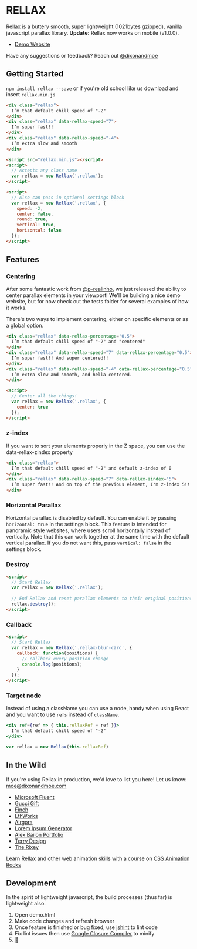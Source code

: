# RELLAX

Rellax is a buttery smooth, super lightweight (1021bytes gzipped), vanilla javascript parallax library. **Update:** Rellax now works on mobile (v1.0.0). 

* [Demo Website](https://dixonandmoe.com/rellax/)

Have any suggestions or feedback? Reach out [@dixonandmoe](https://twitter.com/dixonandmoe)

## Getting Started
`npm install rellax --save` or if you're old school like us download and insert `rellax.min.js`

```html
<div class="rellax">
  I’m that default chill speed of "-2"
</div>
<div class="rellax" data-rellax-speed="7">
  I’m super fast!!
</div>
<div class="rellax" data-rellax-speed="-4">
  I’m extra slow and smooth
</div>

<script src="rellax.min.js"></script>
<script>
  // Accepts any class name
  var rellax = new Rellax('.rellax');
</script>
```
```html
<script>
  // Also can pass in optional settings block
  var rellax = new Rellax('.rellax', {
    speed: -2,
    center: false,
    round: true,
    vertical: true,
    horizontal: false
  });
</script>
```
## Features

### Centering
After some fantastic work from [@p-realinho](https://github.com/p-realinho), we just released the ability to center parallax elements in your viewport! We'll be building a nice demo website, but for now check out the tests folder for several examples of how it works.

There's two ways to implement centering, either on specific elements or as a global option.
```html
<div class="rellax" data-rellax-percentage="0.5">
  I’m that default chill speed of "-2" and "centered"
</div>
<div class="rellax" data-rellax-speed="7" data-rellax-percentage="0.5">
  I’m super fast!! And super centered!!
</div>
<div class="rellax" data-rellax-speed="-4" data-rellax-percentage="0.5">
  I’m extra slow and smooth, and hella centered.
</div>
```
```html
<script>
  // Center all the things!
  var rellax = new Rellax('.rellax', {
    center: true
  });
</script>
```
### z-index
If you want to sort your elements properly in the Z space, you can use the data-rellax-zindex property
```html
<div class="rellax">
  I’m that default chill speed of "-2" and default z-index of 0
</div>
<div class="rellax" data-rellax-speed="7" data-rellax-zindex="5">
  I’m super fast!! And on top of the previous element, I'm z-index 5!!
</div>
```

### Horizontal Parallax
Horizontal parallax is disabled by default. You can enable it by passing `horizontal: true` in the settings block.
This feature is intended for panoramic style websites, where users scroll horizontally instead of vertically.
Note that this can work together at the same time with the default vertical parallax. If you do not want this, pass `vertical: false` in the settings block.

### Destroy
```html
<script>
  // Start Rellax
  var rellax = new Rellax('.rellax');
  
  // End Rellax and reset parallax elements to their original positions
  rellax.destroy();
</script>
```
### Callback
```html
<script>
  // Start Rellax
  var rellax = new Rellax('.rellax-blur-card', {
    callback: function(positions) {
      // callback every position change
      console.log(positions);
    }
  });
</script>
```

### Target node
Instead of using a className you can use a node, handy when using React and you want to use `refs` instead of `className`.
```jsx
<div ref={ref => { this.rellaxRef = ref }}>
  I’m that default chill speed of "-2"
</div>

var rellax = new Rellax(this.rellaxRef)
```

## In the Wild
If you're using Rellax in production, we'd love to list you here! Let us know: moe@dixonandmoe.com
- [Microsoft Fluent](https://fluent.microsoft.com/)
- [Gucci Gift](http://gift.gucci.com/)
- [Finch](https://finch.io/)
- [EthWorks](http://ethworks.io/)
- [Airgora](https://www.airgora.com/competition)
- [Lorem Ipsum Generator](https://loremipsumgenerator.com/)
- [Alex Bailon Portfolio](http://www.iambailon.com/)
- [Terry Design](http://terrydesign.co.uk/)
- [The Rixey](http://www.livetherixey.com/)

Learn Rellax and other web animation skills with a course on [CSS Animation Rocks](http://courses.cssanimation.rocks/p/level-up)

## Development
In the spirit of lightweight javascript, the build processes (thus far) is lightweight also.

1. Open demo.html
2. Make code changes and refresh browser
3. Once feature is finished or bug fixed, use [jshint](http://jshint.com/) to lint code
4. Fix lint issues then use [Google Closure Compiler](https://closure-compiler.appspot.com/home) to minify
5. 🍻
